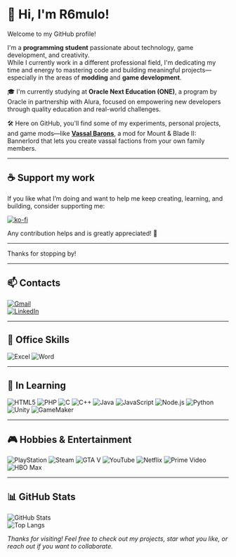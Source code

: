 # 👋 Hi, I'm R6mulo!

Welcome to my GitHub profile!

I'm a **programming student** passionate about technology, game development, and creativity.  
While I currently work in a different professional field, I'm dedicating my time and energy to mastering code and building meaningful projects—especially in the areas of **modding** and **game development**.

🎓 I'm currently studying at **Oracle Next Education (ONE)**, a program by Oracle in partnership with Alura, focused on empowering new developers through quality education and real-world challenges.

🛠️ Here on GitHub, you'll find some of my experiments, personal projects, and game mods—like **[Vassal Barons](https://github.com/R6mulo/VassalBarons-Mod)**, a mod for Mount & Blade II: Bannerlord that lets you create vassal factions from your own family members.

---

## ☕ Support my work

If you like what I’m doing and want to help me keep creating, learning, and building, consider supporting me:

[![ko-fi](https://ko-fi.com/img/githubbutton_sm.svg)](https://ko-fi.com/r6rorschach)

Any contribution helps and is greatly appreciated! 💙

---

Thanks for stopping by!

---

## 📫 Contacts

[![Gmail](https://img.shields.io/badge/-Gmail-D14836?style=for-the-badge&logo=gmail&logoColor=white)](r6rorschach.dev@gmail.com)  
[![LinkedIn](https://img.shields.io/badge/-LinkedIn-0A66C2?style=for-the-badge&logo=linkedin&logoColor=white)](linkedin.com/in/romulo-chaves-31a083211)  

---

## 💼 Office Skills

![Excel](https://img.shields.io/badge/-Microsoft_Excel-217346?style=for-the-badge&logo=microsoft-excel&logoColor=white)
![Word](https://img.shields.io/badge/-Microsoft_Word-2B579A?style=for-the-badge&logo=microsoft-word&logoColor=white)

---

## 🧠 In Learning

![HTML5](https://img.shields.io/badge/-HTML5-E34F26?style=for-the-badge&logo=html5&logoColor=white)
![PHP](https://img.shields.io/badge/-PHP-777BB4?style=for-the-badge&logo=php&logoColor=white)
![C](https://img.shields.io/badge/-C-00599C?style=for-the-badge&logo=c&logoColor=white)
![C++](https://img.shields.io/badge/-C++-00599C?style=for-the-badge&logo=c%2b%2b&logoColor=white)
![Java](https://img.shields.io/badge/-Java-007396?style=for-the-badge&logo=java&logoColor=white)
![JavaScript](https://img.shields.io/badge/-JavaScript-F7DF1E?style=for-the-badge&logo=javascript&logoColor=black)
![Node.js](https://img.shields.io/badge/-Node.js-339933?style=for-the-badge&logo=node.js&logoColor=white)
![Python](https://img.shields.io/badge/-Python-3776AB?style=for-the-badge&logo=python&logoColor=white)
![Unity](https://img.shields.io/badge/-Unity-000000?style=for-the-badge&logo=unity&logoColor=white)
![GameMaker](https://img.shields.io/badge/-GameMaker-000000?style=for-the-badge&logo=gamemaker&logoColor=white)

---

## 🎮 Hobbies & Entertainment

![PlayStation](https://img.shields.io/badge/-PlayStation-003791?style=for-the-badge&logo=playstation&logoColor=white)
![Steam](https://img.shields.io/badge/-Steam-000000?style=for-the-badge&logo=steam&logoColor=white)
![GTA V](https://img.shields.io/badge/-GTA_V-2E2E2E?style=for-the-badge&logo=rockstar-games&logoColor=white)
![YouTube](https://img.shields.io/badge/-YouTube-FF0000?style=for-the-badge&logo=youtube&logoColor=white)
![Netflix](https://img.shields.io/badge/-Netflix-E50914?style=for-the-badge&logo=netflix&logoColor=white)
![Prime Video](https://img.shields.io/badge/-Prime_Video-0F79AF?style=for-the-badge&logo=amazon-prime-video&logoColor=white)
![HBO Max](https://img.shields.io/badge/-HBO_Max-5A2D81?style=for-the-badge&logo=hbomax&logoColor=white)

---

## 📊 GitHub Stats

![GitHub Stats](https://github-readme-stats.vercel.app/api?username=r6mulo&show_icons=true&theme=github_dark&hide_title=true)  
![Top Langs](https://github-readme-stats.vercel.app/api/top-langs/?username=r6mulo&layout=compact&theme=github_dark)

*Thanks for visiting! Feel free to check out my projects, star what you like, or reach out if you want to collaborate.*
